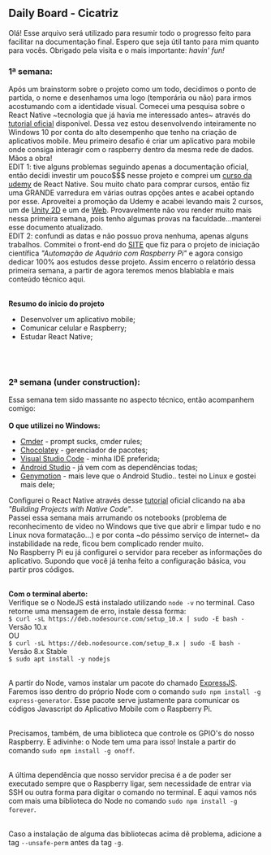 ## Daily Board - Cicatriz
Olá! Esse arquivo será utilizado para resumir todo o progresso feito para facilitar na documentação final. Espero que seja útil tanto para mim quanto para vocês. Obrigado pela visita e o mais importante: *havin' fun!*

### 1ª semana: 
Após um brainstorm sobre o projeto como um todo, decidimos o ponto de partida, o nome e desenhamos uma logo (temporária ou não) para irmos acostumando com a identidade visual. Comecei uma pesquisa sobre o React Native ~tecnologia que já havia me interessado antes~ através do [tutorial oficial](https://facebook.github.io/react-native/docs/getting-started.html) disponível. Dessa vez estou desenvolvendo inteiramente no Windows 10 por conta do alto desempenho que tenho na criação de aplicativos mobile. Meu primeiro desafio é criar um aplicativo para mobile onde consiga interagir com o raspberry dentro da mesma rede de dados. Mãos a obra! <br>
EDIT 1: tive alguns problemas seguindo apenas a documentação oficial, então decidi investir um pouco$$$ nesse projeto e comprei um [curso da udemy](https://www.udemy.com/construa-aplicativos-mobile-do-zero-com-react-native/) de React Native. Sou muito chato para comprar cursos, então fiz uma GRANDE varredura em várias outras opções antes e acabei optando por esse. Aproveitei a promoção da Udemy e acabei levando mais 2 cursos, um de [Unity 2D](https://www.udemy.com/desenvolvimento-de-jogos-2d-para-android-com-unity-5) e um de [Web](https://www.udemy.com/curso-web). Provavelmente não vou render muito mais nessa primeira semana, pois tenho algumas provas na faculdade...manterei esse documento atualizado.<br>
EDIT 2: confundi as datas e não possuo prova nenhuma, apenas alguns trabalhos. Commitei o front-end do [SITE](https://github.com/cicatrizwp/site-aquario) que fiz para o projeto de iniciação científica *"Automação de Aquário com Raspberry Pi"* e agora consigo dedicar 100% aos estudos desse projeto. Assim encerro o relatório dessa primeira semana, a partir de agora teremos menos blablabla e mais conteúdo técnico aqui.<br><br>

**Resumo do inicio do projeto**<br>
* Desenvolver um aplicativo mobile;
* Comunicar celular e Raspberry;
* Estudar React Native;
<br>
<br>

### 2ª semana (under construction):
Essa semana tem sido massante no aspecto técnico, então acompanhem comigo:<br><br>
**O que utilizei no Windows:**
* [Cmder](http://cmder.net/) - prompt sucks, cmder rules;
* [Chocolatey](https://chocolatey.org/) - gerenciador de pacotes;
* [Visual Studio Code](https://code.visualstudio.com/) - minha IDE preferida;
* [Android Studio](https://developer.android.com/studio/?hl=pt-br) - já vem com as dependências todas;
* [Genymotion](https://www.genymotion.com/) - mais leve que o Android Studio.. testei no Linux e gostei mais dele;

Configurei o React Native através desse [tutorial](https://facebook.github.io/react-native/docs/getting-started.html) oficial clicando na aba *"Building Projects with Native Code"*.<br>
Passei essa semana mais arrumando os notebooks (problema de reconhecimento de video no Windows que tive que abrir e limpar tudo e no Linux nova formatação...) e por conta ~do péssimo serviço de internet~ da instabilidade na rede, ficou bem complicado render muito. <br>
No Raspberry Pi eu já configurei o servidor para receber as informações do aplicativo. Supondo que você já tenha feito a configuração básica, vou partir pros códigos.<br><br>

**Com o terminal aberto:**<br>
Verifique se o NodeJS está instalado utilizando `node -v` no terminal. Caso retorne uma mensagem de erro, instale dessa forma:<br>
`$ curl -sL https://deb.nodesource.com/setup_10.x | sudo -E bash -` Versão 10.x<br>
OU <br>
`$ curl -sL https://deb.nodesource.com/setup_8.x | sudo -E bash -` Versão 8.x Stable<br>
`$ sudo apt install -y nodejs`<br><br>

A partir do Node, vamos instalar um pacote do chamado [ExpressJS](https://www.npmjs.com/package/express-generator). Faremos isso dentro do próprio Node com o comando `sudo npm install -g express-generator`. Esse pacote serve justamente para comunicar os códigos Javascript do Aplicativo Mobile com o Raspberry Pi.<br><br>

Precisamos, também, de uma biblioteca que controle os GPIO's do nosso Raspberry. E adivinhe: o Node tem uma para isso! Instale a partir do comando `sudo npm install -g onoff`. <br><br>


A última dependência que nosso servidor precisa é a de poder ser executado sempre que o Raspberry ligar, sem necessidade de entrar via SSH ou outra forma para digitar o comando no terminal. E aqui vamos nós com mais uma biblioteca do Node no comando `sudo npm install -g forever`. <br><br>

Caso a instalação de alguma das bibliotecas acima dê problema, adicione a tag `--unsafe-perm` antes da tag `-g`.<br><br>




